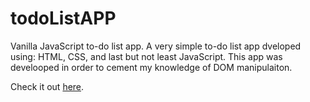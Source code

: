 # todoListAPP

Vanilla JavaScript to-do list app.
A very simple to-do list app dveloped using: HTML, CSS, and last but not least JavaScript.
This app was develooped in order to cement my knowledge of DOM manipulaiton.

Check it out <a href="">here</a>.
